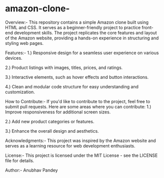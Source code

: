 # amazon-clone-
Overview:-
This repository contains a simple Amazon clone built using HTML and CSS. It serves as a beginner-friendly project to practice front-end development skills. The project replicates the core features and layout of the Amazon website, providing a hands-on experience in structuring and styling web pages.

Features:-
1.)  Responsive design for a seamless user experience on various devices.

2.)  Product listings with images, titles, prices, and ratings.

3.)  Interactive elements, such as hover effects and button interactions.

4.)  Clean and modular code structure for easy understanding and customization.

How to Contribute:-
If you'd like to contribute to the project, feel free to submit pull requests. Here are some areas where you can contribute:
1.)  Improve responsiveness for additional screen sizes.

2.)  Add new product categories or features.

3.)  Enhance the overall design and aesthetics.

Acknowledgments:-
This project was inspired by the Amazon website and serves as a learning resource for web development enthusiasts.

License:-
This project is licensed under the MIT License - see the LICENSE file for details.

Author:-
Anubhav Pandey

